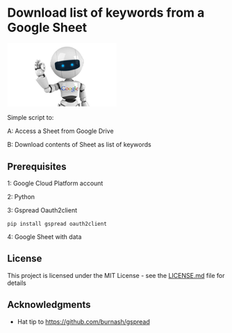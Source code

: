 # Download list of keywords from a Google Sheet

<img src="images/google-robot.jpg" width=50%>

Simple script to:

A: Access a Sheet from Google Drive

B: Download contents of Sheet as list of keywords

## Prerequisites

1: Google Cloud Platform account

2: Python

3: Gspread Oauth2client

```
pip install gspread oauth2client
```

4: Google Sheet with data

## License

This project is licensed under the MIT License - see the [LICENSE.md](https://github.com/eduardogdc/SheetsKeywords/blob/master/LICENSE) file for details

## Acknowledgments

* Hat tip to https://github.com/burnash/gspread

